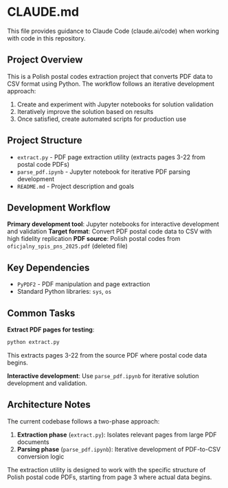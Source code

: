 # CLAUDE.md

This file provides guidance to Claude Code (claude.ai/code) when working with code in this repository.

## Project Overview

This is a Polish postal codes extraction project that converts PDF data to CSV format using Python. The workflow follows an iterative development approach:
1. Create and experiment with Jupyter notebooks for solution validation
2. Iteratively improve the solution based on results
3. Once satisfied, create automated scripts for production use

## Project Structure

- `extract.py` - PDF page extraction utility (extracts pages 3-22 from postal code PDFs)
- `parse_pdf.ipynb` - Jupyter notebook for iterative PDF parsing development
- `README.md` - Project description and goals

## Development Workflow

**Primary development tool**: Jupyter notebooks for interactive development and validation
**Target format**: Convert PDF postal code data to CSV with high fidelity replication
**PDF source**: Polish postal codes from `oficjalny_spis_pns_2025.pdf` (deleted file)

## Key Dependencies

- `PyPDF2` - PDF manipulation and page extraction
- Standard Python libraries: `sys`, `os`

## Common Tasks

**Extract PDF pages for testing**:
```bash
python extract.py
```
This extracts pages 3-22 from the source PDF where postal code data begins.

**Interactive development**:
Use `parse_pdf.ipynb` for iterative solution development and validation.

## Architecture Notes

The current codebase follows a two-phase approach:
1. **Extraction phase** (`extract.py`): Isolates relevant pages from large PDF documents
2. **Parsing phase** (`parse_pdf.ipynb`): Iterative development of PDF-to-CSV conversion logic

The extraction utility is designed to work with the specific structure of Polish postal code PDFs, starting from page 3 where actual data begins.